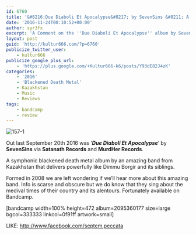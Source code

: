 ```yaml
---
id: 6760
title: '&#8216;Due Diaboli Et Apocalypse&#8217; by SevenSins &#8211; A Comment'
date: '2016-11-24T00:10:52+00:00'
author: syr3fx
excerpt: 'A Comment on the ''Due Diaboli Et Apocalypse'' album by SevenSins (2016).'
layout: post
guid: 'http://kultur666.com/?p=6760'
publicize_twitter_user:
    - kultur666
publicize_google_plus_url:
    - 'https://plus.google.com/+Kultur666-k6/posts/Y93dE82J4zK'
categories:
    - '2016'
    - 'Blackened Death Metal'
    - Kazakhstan
    - Music
    - Reviews
tags:
    - bandcamp
    - review
---
```


![157-1](http://localhost:8080/wp-content/uploads/2016/11/157-1.jpg)

Out last September 20th 2016 was ‘***Due Diaboli Et Apocalypse***‘ by **SevenSins** via **Satanath Records** and **MurdHer Records**.

A symphonic blackened death metal album by an amazing band from Kazakhstan that delivers powerfully like Dimmu Borgir and its siblings.

Formed in 2008 we are left wondering if we’ll hear more about this amazing band. Info is scarse and obscure but we do know that they sing about the medival times of their country and its alentours. Fortunately available on Bandcamp.

\[bandcamp width=100% height=472 album=2095360177 size=large bgcol=333333 linkcol=0f91ff artwork=small\]

LIKE: <http://www.facebook.com/septem.peccata>